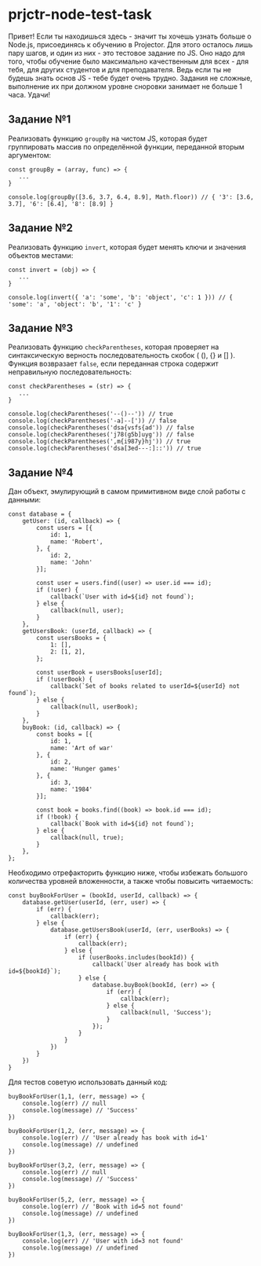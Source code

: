 # prjctr-node-test-task
Привет! Если ты находишься здесь - значит ты хочешь узнать больше о Node.js, присоединясь к обучению в Projector. Для этого осталось лишь пару шагов, и один из них - это тестовое задание по JS. Оно надо для того, чтобы обучение было максимально качественным для всех - для тебя, для других студентов и для преподавателя. Ведь если ты не будешь знать основ JS - тебе будет очень трудно. Задания не сложные, выполнение их при должном уровне сноровки занимает не больше 1 часа. Удачи!

## Задание №1
Реализовать функцию `groupBy` на чистом JS, которая будет группировать массив по определённой функции, переданной вторым аргументом:
```
const groupBy = (array, func) => {
   ...
}

console.log(groupBy([3.6, 3.7, 6.4, 8.9], Math.floor)) // { '3': [3.6, 3.7], '6': [6.4], '8': [8.9] }
```
## Задание №2
Реализовать функцию `invert`, которая будет менять ключи и значения объектов местами:
```
const invert = (obj) => {
   ...
}

console.log(invert({ 'a': 'some', 'b': 'object', 'c': 1 })) // { 'some': 'a', 'object': 'b', '1': 'c' }
```
## Задание №3
Реализовать функцию `checkParentheses`, которая проверяет на синтаксическую верность последовательность скобок ( (), {} и [] ). Функция возвразает `false`, если переданная строка содержит неправильную последовательность:
```
const checkParentheses = (str) => {
   ...
}

console.log(checkParentheses('--()--')) // true
console.log(checkParentheses('-a]--[')) // false
console.log(checkParentheses('dsa{vsfs{ad')) // false
console.log(checkParentheses('j78(g5b]uyg')) // false
console.log(checkParentheses(',m{i987y}hj')) // true
console.log(checkParentheses('dsa[3ed---:]::')) // true
```
## Задание №4
Дан объект, эмулирующий в самом примитивном виде слой работы с данными:
```
const database = {
    getUser: (id, callback) => {
        const users = [{
            id: 1,
            name: 'Robert',
        }, {
            id: 2,
            name: 'John'
        }];
        
        const user = users.find((user) => user.id === id);
        if (!user) {
            callback(`User with id=${id} not found`);
        } else {
            callback(null, user);
        }
    },
    getUsersBook: (userId, callback) => {
        const usersBooks = {
            1: [],
            2: [1, 2],
        };

        const userBook = usersBooks[userId];
        if (!userBook) {
            callback(`Set of books related to userId=${userId} not found`);
        } else {
            callback(null, userBook);
        }
    },
    buyBook: (id, callback) => {
        const books = [{
            id: 1,
            name: 'Art of war'
        }, {
            id: 2,
            name: 'Hunger games'
        }, {
            id: 3,
            name: '1984'
        }];

        const book = books.find((book) => book.id === id);
        if (!book) {
            callback(`Book with id=${id} not found`);
        } else {
            callback(null, true);
        }
    },
};
```
Необходимо отрефакторить функцию ниже, чтобы избежать большого количества уровней вложенности, а также чтобы повысить читаемость:
```
const buyBookForUser = (bookId, userId, callback) => {
    database.getUser(userId, (err, user) => {
        if (err) {
            callback(err);
        } else {
            database.getUsersBook(userId, (err, userBooks) => {
                if (err) {
                    callback(err);
                } else {
                    if (userBooks.includes(bookId)) {
                        callback(`User already has book with id=${bookId}`);
                    } else {
                        database.buyBook(bookId, (err) => {
                            if (err) {
                                callback(err);
                            } else {
                                callback(null, 'Success');
                            }
                        });
                    }
                }
            })
        }
    })
}
```
Для тестов советую использовать данный код:
```
buyBookForUser(1,1, (err, message) => {
    console.log(err) // null
    console.log(message) // 'Success'
})

buyBookForUser(1,2, (err, message) => {
    console.log(err) // 'User already has book with id=1'
    console.log(message) // undefined
})

buyBookForUser(3,2, (err, message) => {
    console.log(err) // null
    console.log(message) // 'Success'
})

buyBookForUser(5,2, (err, message) => {
    console.log(err) // 'Book with id=5 not found'
    console.log(message) // undefined
})

buyBookForUser(1,3, (err, message) => {
    console.log(err) // 'User with id=3 not found'
    console.log(message) // undefined
})
```
